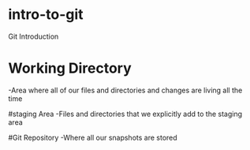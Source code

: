 # intro-to-git
Git Introduction

# Working Directory
-Area where all of our files and directories and changes are living all the time

#staging Area
-Files and directories that we explicitly add to the staging area

#Git Repository
-Where all our snapshots are stored